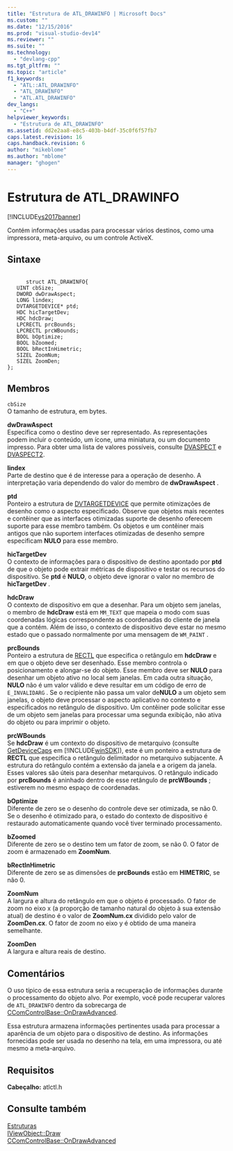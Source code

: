 ```yaml
---
title: "Estrutura de ATL_DRAWINFO | Microsoft Docs"
ms.custom: ""
ms.date: "12/15/2016"
ms.prod: "visual-studio-dev14"
ms.reviewer: ""
ms.suite: ""
ms.technology: 
  - "devlang-cpp"
ms.tgt_pltfrm: ""
ms.topic: "article"
f1_keywords: 
  - "ATL::ATL_DRAWINFO"
  - "ATL_DRAWINFO"
  - "ATL.ATL_DRAWINFO"
dev_langs: 
  - "C++"
helpviewer_keywords: 
  - "Estrutura de ATL_DRAWINFO"
ms.assetid: dd2e2aa8-e8c5-403b-b4df-35c0f6f57fb7
caps.latest.revision: 16
caps.handback.revision: 6
author: "mikeblome"
ms.author: "mblome"
manager: "ghogen"
---
```

# Estrutura de ATL_DRAWINFO
[!INCLUDE[vs2017banner](../../assembler/inline/includes/vs2017banner.md)]

Contém informações usadas para processar vários destinos, como uma impressora, meta\-arquivo, ou um controle ActiveX.  
  
## Sintaxe  
  
```  
  
      struct ATL_DRAWINFO{  
   UINT cbSize;  
   DWORD dwDrawAspect;  
   LONG lindex;  
   DVTARGETDEVICE* ptd;  
   HDC hicTargetDev;  
   HDC hdcDraw;  
   LPCRECTL prcBounds;  
   LPCRECTL prcWBounds;  
   BOOL bOptimize;  
   BOOL bZoomed;  
   BOOL bRectInHimetric;  
   SIZEL ZoomNum;  
   SIZEL ZoomDen;  
};  
```  
  
## Membros  
 `cbSize`  
 O tamanho de estrutura, em bytes.  
  
 **dwDrawAspect**  
 Especifica como o destino deve ser representado.  As representações podem incluir o conteúdo, um ícone, uma miniatura, ou um documento impresso.  Para obter uma lista de valores possíveis, consulte [DVASPECT](http://msdn.microsoft.com/library/windows/desktop/ms690318) e [DVASPECT2](http://msdn.microsoft.com/library/windows/desktop/ms688644).  
  
 **lindex**  
 Parte de destino que é de interesse para a operação de desenho.  A interpretação varia dependendo do valor do membro de **dwDrawAspect** .  
  
 **ptd**  
 Ponteiro a estrutura de [DVTARGETDEVICE](http://msdn.microsoft.com/library/windows/desktop/ms686613) que permite otimizações de desenho como o aspecto especificado.  Observe que objetos mais recentes e contêiner que as interfaces otimizadas suporte de desenho oferecem suporte para esse membro também.  Os objetos e um contêiner mais antigos que não suportem interfaces otimizadas de desenho sempre especificam **NULO** para esse membro.  
  
 **hicTargetDev**  
 O contexto de informações para o dispositivo de destino apontado por **ptd** de que o objeto pode extrair métricas de dispositivo e testar os recursos do dispositivo.  Se **ptd** é **NULO**, o objeto deve ignorar o valor no membro de **hicTargetDev** .  
  
 **hdcDraw**  
 O contexto de dispositivo em que a desenhar.  Para um objeto sem janelas, o membro de **hdcDraw** está em `MM_TEXT` que mapeia o modo com suas coordenadas lógicas correspondente as coordenadas do cliente de janela que a contém.  Além de isso, o contexto de dispositivo deve estar no mesmo estado que o passado normalmente por uma mensagem de `WM_PAINT` .  
  
 **prcBounds**  
 Ponteiro a estrutura de [RECTL](http://msdn.microsoft.com/library/windows/desktop/dd162907) que especifica o retângulo em **hdcDraw** e em que o objeto deve ser desenhado.  Esse membro controla o posicionamento e alongar\-se do objeto.  Esse membro deve ser **NULO** para desenhar um objeto ativo no local sem janelas.  Em cada outra situação, **NULO** não é um valor válido e deve resultar em um código de erro de `E_INVALIDARG` .  Se o recipiente não passa um valor de**NULO** a um objeto sem janelas, o objeto deve processar o aspecto aplicativo no contexto e especificados no retângulo de dispositivo.  Um contêiner pode solicitar esse de um objeto sem janelas para processar uma segunda exibição, não ativa do objeto ou para imprimir o objeto.  
  
 **prcWBounds**  
 Se **hdcDraw** é um contexto do dispositivo de metarquivo \(consulte [GetDeviceCaps](http://msdn.microsoft.com/library/windows/desktop/dd144877) em [!INCLUDE[winSDK](../../atl/includes/winsdk_md.md)]\), este é um ponteiro a estrutura de **RECTL** que especifica o retângulo delimitador no metarquivo subjacente.  A estrutura do retângulo contém a extensão da janela e a origem da janela.  Esses valores são úteis para desenhar metarquivos.  O retângulo indicado por **prcBounds** é aninhado dentro de esse retângulo de **prcWBounds** ; estiverem no mesmo espaço de coordenadas.  
  
 **bOptimize**  
 Diferente de zero se o desenho do controle deve ser otimizada, se não 0.  Se o desenho é otimizado para, o estado do contexto de dispositivo é restaurado automaticamente quando você tiver terminado processamento.  
  
 **bZoomed**  
 Diferente de zero se o destino tem um fator de zoom, se não 0.  O fator de zoom é armazenado em **ZoomNum**.  
  
 **bRectInHimetric**  
 Diferente de zero se as dimensões de **prcBounds** estão em **HIMETRIC**, se não 0.  
  
 **ZoomNum**  
 A largura e altura do retângulo em que o objeto é processado.  O fator de zoom no eixo x \(a proporção de tamanho natural do objeto à sua extensão atual\) de destino é o valor de **ZoomNum.cx** dividido pelo valor de **ZoomDen.cx**.  O fator de zoom no eixo y é obtido de uma maneira semelhante.  
  
 **ZoomDen**  
 A largura e altura reais de destino.  
  
## Comentários  
 O uso típico de essa estrutura seria a recuperação de informações durante o processamento do objeto alvo.  Por exemplo, você pode recuperar valores de `ATL_DRAWINFO` dentro da sobrecarga de [CComControlBase::OnDrawAdvanced](../Topic/CComControlBase::OnDrawAdvanced.md).  
  
 Essa estrutura armazena informações pertinentes usada para processar a aparência de um objeto para o dispositivo de destino.  As informações fornecidas pode ser usada no desenho na tela, em uma impressora, ou até mesmo a meta\-arquivo.  
  
## Requisitos  
 **Cabeçalho:** atlctl.h  
  
## Consulte também  
 [Estruturas](../../atl/reference/atl-structures.md)   
 [IViewObject::Draw](http://msdn.microsoft.com/library/windows/desktop/ms688655)   
 [CComControlBase::OnDrawAdvanced](../Topic/CComControlBase::OnDrawAdvanced.md)